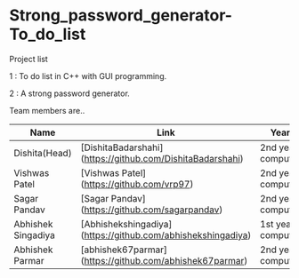 # Strong_password_generator-To_do_list

Project list

1 : To do list in C++ with GUI programming.

2 : A strong password generator.


Team members are..

Name              |     Link        |     Year
--------------- 	| -------------   | -------------
Dishita(Head)     |[DishitaBadarshahi] (https://github.com/DishitaBadarshahi) | 2nd year computer 
Vishwas Patel     |[Vishwas Patel] (https://github.com/vrp97)     | 2nd year computer
Sagar Pandav      |[Sagar Pandav] (https://github.com/sagarpandav)      | 2nd year computer
Abhishek Singadiya      |[Abhishekshingadiya] (https://github.com/abhishekshingadiya)     | 1st year computer
Abhishek Parmar   |[abhishek67parmar] (https://github.com/abhishek67parmar)   | 2nd year computer
